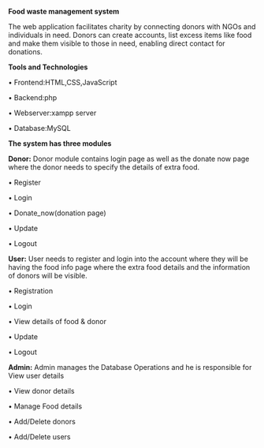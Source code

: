 **Food waste management system**

The web application facilitates charity by connecting donors with NGOs and individuals in need. Donors can create accounts, list excess items like food and make them visible to those in need, enabling direct contact for donations.

**Tools and Technologies**

• Frontend:HTML,CSS,JavaScript

• Backend:php

• Webserver:xampp server

• Database:MySQL

**The system has three modules**

**Donor:** Donor module contains login page as well as the donate now page where the donor needs to specify the details of extra food.

• Register

• Login

• Donate_now(donation page)

• Update

• Logout

**User:** User needs to register and login into the account where they will be having the food info page where the extra food details and the information of donors will be visible.

• Registration

• Login

• View details of food & donor

• Update

• Logout

**Admin:** Admin manages the Database Operations and he is responsible for View user details

• View donor details

• Manage Food details

• Add/Delete donors

• Add/Delete users

